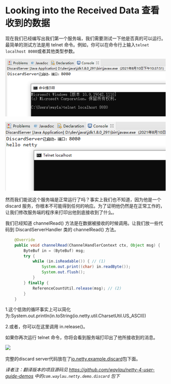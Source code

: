 Looking into the Received Data 查看收到的数据
========================


现在我们已经编写出我们第一个服务端，我们需要测试一下他是否真的可以运行。最简单的测试方法是用 telnet 命令。例如，你可以在命令行上输入`telnet localhost 8080`或者其他类型参数。

![](../images/discard-server-001.png)

![](../images/discard-server-002.png)

然而我们能说这个服务端是正常运行了吗？事实上我们也不知道，因为他是一个 discard 服务，你根本不可能得到任何的响应。为了证明他仍然是在正常工作的，让我们修改服务端的程序来打印出他到底接收到了什么。

我们已经知道 channelRead() 方法是在数据被接收的时候调用。让我们放一些代码到 DiscardServerHandler 类的 channelRead() 方法。

```java
    @Override
	public void channelRead(ChannelHandlerContext ctx, Object msg) {
	    ByteBuf in = (ByteBuf) msg;
	    try {
	        while (in.isReadable()) { // (1)
	            System.out.print((char) in.readByte());
	            System.out.flush();
	        }
	    } finally {
	        ReferenceCountUtil.release(msg); // (2)
	    }
	}
```

1.这个低效的循环事实上可以简化为:System.out.println(in.toString(io.netty.util.CharsetUtil.US_ASCII))

2.或者，你可以在这里调用 in.release()。

如果你再次运行 telnet 命令，你将会看到服务端打印出了他所接收到的消息。

![](http://99btgc01.info/uploads/2015/02/telnet3%281%29.jpg)

完整的discard server代码放在了[io.netty.example.discard](http://netty.io/4.0/xref/io/netty/example/discard/package-summary.html)包下面。

*译者注：翻译版本的项目源码见 <https://github.com/waylau/netty-4-user-guide-demos> 中的`com.waylau.netty.demo.discard` 包下*
